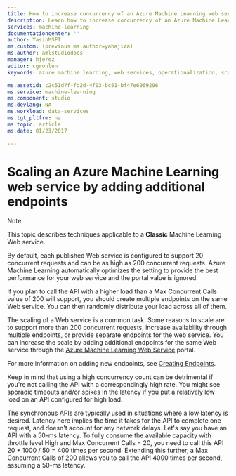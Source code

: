 ```yaml
---
title: How to increase concurrency of an Azure Machine Learning web service | Microsoft Docs
description: Learn how to increase concurrency of an Azure Machine Learning web service by adding additional endpoints.
services: machine-learning
documentationcenter: ''
author: YasinMSFT
ms.custom: (previous ms.author=yahajiza)
ms.author: amlstudiodocs
manager: hjerez
editor: cgronlun
keywords: azure machine learning, web services, operationalization, scaling, endpoint, concurrency

ms.assetid: c2c51d7f-fd2d-4f03-bc51-bf47e6969296
ms.service: machine-learning
ms.component: studio
ms.devlang: NA
ms.workload: data-services
ms.tgt_pltfrm: na
ms.topic: article
ms.date: 01/23/2017

---
```

# Scaling an Azure Machine Learning web service by adding additional endpoints
> [!NOTE]
> This topic describes techniques applicable to a **Classic** Machine Learning Web service. 
> 
> 

By default, each published Web service is configured to support 20 concurrent requests and can be as high as 200 concurrent requests. Azure Machine Learning automatically optimizes the setting to provide the best performance for your web service and the portal value is ignored. 

If you plan to call the API with a higher load than a Max Concurrent Calls value of 200 will support, you should create multiple endpoints on the same Web service. You can then randomly distribute your load across all of them.

The scaling of a Web service is a common task. Some reasons to scale are to support more than 200 concurrent requests, increase availability through multiple endpoints, or provide separate endpoints for the web service. You can increase the scale by adding additional endpoints for the same Web service through the [Azure Machine Learning Web Service](https://services.azureml.net/) portal.

For more information on adding new endpoints, see [Creating Endpoints](create-endpoint.md).

Keep in mind that using a high concurrency count can be detrimental if you're not calling the API with a correspondingly high rate. You might see sporadic timeouts and/or spikes in the latency if you put a relatively low load on an API configured for high load.

The synchronous APIs are typically used in situations where a low latency is desired. Latency here implies the time it takes for the API to complete one request, and doesn't account for any network delays. Let's say you have an API with a 50-ms latency. To fully consume the available capacity with throttle level High and Max Concurrent Calls = 20, you need to call this API 20 * 1000 / 50 = 400 times per second. Extending this further, a Max Concurrent Calls of 200 allows you to call the API 4000 times per second, assuming a 50-ms latency.

<!--Image references-->
[1]: ./media/scaling-webservice/machlearn-1.png
[2]: ./media/scaling-webservice/machlearn-2.png

